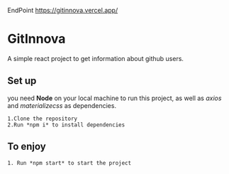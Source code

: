 EndPoint https://gitinnova.vercel.app/

# GitInnova

A simple react project to get information about github users.

## Set up

you need **Node** on your local machine to run this project, as well as _axios_ and _materializecss_ as dependencies.

    1.Clone the repository
    2.Run *npm i* to install dependencies

## To enjoy

    1. Run *npm start* to start the project
